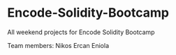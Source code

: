 # Encode-Solidity-Bootcamp
All weekend projects for Encode Solidity Bootcamp

Team members:
Nikos
Ercan
Eniola
